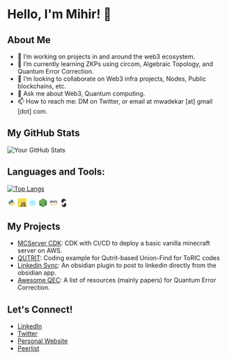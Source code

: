 # Hello, I'm Mihir! 👋

## About Me
- 🔭 I’m working on projects in and around the web3 ecosystem.
- 🌱 I’m currently learning ZKPs using circom, Algebraic Topology, and Quantum Error Correction.
- 👯 I’m looking to collaborate on Web3 infra projects, Nodes, Public blockchains, etc.
- 💬 Ask me about Web3, Quantum computing.
- 📫 How to reach me: DM on Twitter, or email at mwadekar [at] gmail [dot] com.

## My GitHub Stats

![Your GitHub Stats](https://github-readme-stats.vercel.app/api?username=mw2000&show_icons=true&theme=radical)

## Languages and Tools:

[![Top Langs](https://github-readme-stats.vercel.app/api/top-langs/?username=mw2000&layout=compact)](https://github.com/anuraghazra/github-readme-stats)

<code><img height="20" src="https://raw.githubusercontent.com/github/explore/main/topics/python/python.png"></code>
<code><img height="20" src="https://raw.githubusercontent.com/github/explore/main/topics/javascript/javascript.png"></code>
<code><img height="20" src="https://raw.githubusercontent.com/github/explore/main/topics/react/react.png"></code>
<code><img height="20" src="https://raw.githubusercontent.com/github/explore/main/topics/nodejs/nodejs.png"></code>
<code><img height="20" src="https://raw.githubusercontent.com/github/explore/main/topics/aws/aws.png"></code>
<code><img height="20" src="https://raw.githubusercontent.com/github/explore/main/topics/solidity/solidity.png"></code>
<!-- Add or remove images as per the tools and languages you use -->

## My Projects

<!-- Showcase your repositories with a description and a link. Example: -->

- [MCServer CDK](https://github.com/mw2000/mcserver-cdk): CDK with CI/CD to deploy a basic vanilla minecraft server on AWS.
- [QUTRIT](https://github.com/mw2000/QUTRIC): Coding example for Qutrit-based Union-Find for ToRIC codes
- [Linkedin Sync](https://github.com/mw2000/linkedin-sync): An obsidian plugin to post to linkedin directly from the obsidian app.
- [Awesome QEC](https://github.com/mw2000/Awesome-QEC): A list of resources (mainly papers) for Quantum Error Correction.

<!-- Add more projects as needed -->

## Let's Connect!

<!-- Replace with your actual data -->

- [LinkedIn](https://www.linkedin.com/in/mihir-wadekar/)
- [Twitter](https://twitter.com/mw2000)
- [Personal Website](https://mihirwadekar.com/)
- [Peerlist](https://peerlist.io/thatonenerdy)

<!-- Optional section -->

<!-- ## Blog Posts -->

<!-- BLOG-POST-LIST:START -->
<!-- BLOG-POST-LIST:END -->

<!-- You can include a section that automatically updates with your latest blog posts -->

